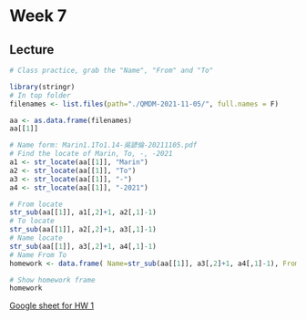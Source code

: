 # Week 7

## Lecture

```R
# Class practice, grab the "Name", "From" and "To" 

library(stringr)
# In top folder
filenames <- list.files(path="./QMDM-2021-11-05/", full.names = F)

aa <- as.data.frame(filenames)
aa[[1]]

# Name form: Marin1.1To1.14-吳諺倫-20211105.pdf
# Find the locate of Marin, To, -, -2021
a1 <- str_locate(aa[[1]], "Marin")
a2 <- str_locate(aa[[1]], "To")
a3 <- str_locate(aa[[1]], "-")
a4 <- str_locate(aa[[1]], "-2021")

# From locate
str_sub(aa[[1]], a1[,2]+1, a2[,1]-1)
# To locate
str_sub(aa[[1]], a2[,2]+1, a3[,1]-1)
# Name locate
str_sub(aa[[1]], a3[,2]+1, a4[,1]-1)
# Name From To 
homework <- data.frame( Name=str_sub(aa[[1]], a3[,2]+1, a4[,1]-1), From=str_sub(aa[[1]], a1[,2]+1, a2[,1]-1), To=str_sub(aa[[1]], a2[,2]+1, a3[,1]-1) )

# Show homework frame
homework
```

[Google sheet for HW 1](https://docs.google.com/spreadsheets/d/1x07ZHmCFt2azUkBpwc1ktkP3BE2Ezy5CiRY0POfnxQM/edit#gid=0)

